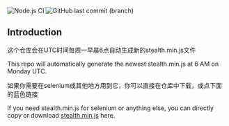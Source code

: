 ![Node.js CI](https://github.com/veasion/stealth.min.js/actions/workflows/build.yml/badge.svg)
![GitHub last commit (branch)](https://img.shields.io/github/last-commit/veasion/stealth.min.js/main?logo=github&label=Last%20Commit&labelColor=%23363636)

## Introduction
这个仓库会在UTC时间每周一早晨6点自动生成新的stealth.min.js文件

This repo will automatically generate the newest stealth.min.js at 6 AM on Monday UTC.

如果你需要在selenium或其他地方用到它，你可以直接在仓库中下载，或点下面的蓝色链接

If you need stealth.min.js for selenium or anything else, you can directly copy or download [stealth.min.js](https://raw.githubusercontent.com/veasion/stealth.min.js/main/stealth.min.js) here.
